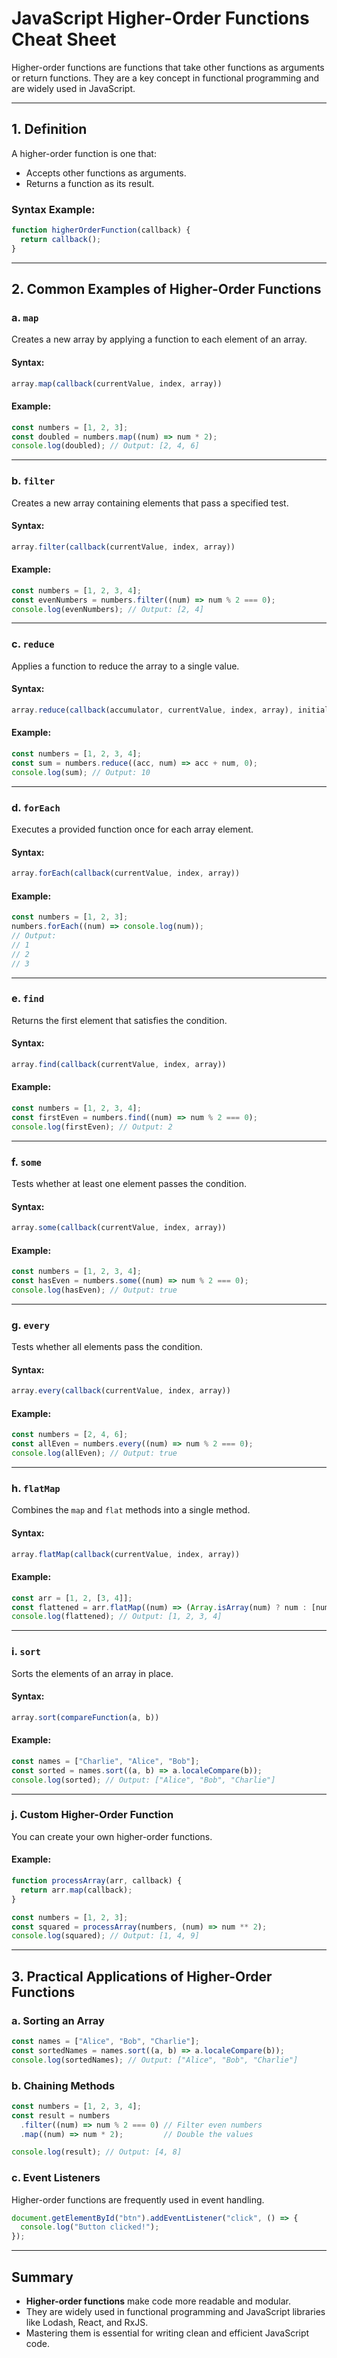 # JavaScript Higher-Order Functions Cheat Sheet

Higher-order functions are functions that take other functions as arguments or return functions. They are a key concept in functional programming and are widely used in JavaScript.

---

## **1. Definition**
A higher-order function is one that:
- Accepts other functions as arguments.
- Returns a function as its result.

### Syntax Example:
```javascript
function higherOrderFunction(callback) {
  return callback();
}
```

---

## **2. Common Examples of Higher-Order Functions**

### **a. `map`**
Creates a new array by applying a function to each element of an array.

#### Syntax:
```javascript
array.map(callback(currentValue, index, array))
```

#### Example:
```javascript
const numbers = [1, 2, 3];
const doubled = numbers.map((num) => num * 2);
console.log(doubled); // Output: [2, 4, 6]
```

---

### **b. `filter`**
Creates a new array containing elements that pass a specified test.

#### Syntax:
```javascript
array.filter(callback(currentValue, index, array))
```

#### Example:
```javascript
const numbers = [1, 2, 3, 4];
const evenNumbers = numbers.filter((num) => num % 2 === 0);
console.log(evenNumbers); // Output: [2, 4]
```

---

### **c. `reduce`**
Applies a function to reduce the array to a single value.

#### Syntax:
```javascript
array.reduce(callback(accumulator, currentValue, index, array), initialValue)
```

#### Example:
```javascript
const numbers = [1, 2, 3, 4];
const sum = numbers.reduce((acc, num) => acc + num, 0);
console.log(sum); // Output: 10
```

---

### **d. `forEach`**
Executes a provided function once for each array element.

#### Syntax:
```javascript
array.forEach(callback(currentValue, index, array))
```

#### Example:
```javascript
const numbers = [1, 2, 3];
numbers.forEach((num) => console.log(num));
// Output:
// 1
// 2
// 3
```

---

### **e. `find`**
Returns the first element that satisfies the condition.

#### Syntax:
```javascript
array.find(callback(currentValue, index, array))
```

#### Example:
```javascript
const numbers = [1, 2, 3, 4];
const firstEven = numbers.find((num) => num % 2 === 0);
console.log(firstEven); // Output: 2
```

---

### **f. `some`**
Tests whether at least one element passes the condition.

#### Syntax:
```javascript
array.some(callback(currentValue, index, array))
```

#### Example:
```javascript
const numbers = [1, 2, 3, 4];
const hasEven = numbers.some((num) => num % 2 === 0);
console.log(hasEven); // Output: true
```

---

### **g. `every`**
Tests whether all elements pass the condition.

#### Syntax:
```javascript
array.every(callback(currentValue, index, array))
```

#### Example:
```javascript
const numbers = [2, 4, 6];
const allEven = numbers.every((num) => num % 2 === 0);
console.log(allEven); // Output: true
```

---

### **h. `flatMap`**
Combines the `map` and `flat` methods into a single method.

#### Syntax:
```javascript
array.flatMap(callback(currentValue, index, array))
```

#### Example:
```javascript
const arr = [1, 2, [3, 4]];
const flattened = arr.flatMap((num) => (Array.isArray(num) ? num : [num]));
console.log(flattened); // Output: [1, 2, 3, 4]
```

---

### **i. `sort`**
Sorts the elements of an array in place.

#### Syntax:
```javascript
array.sort(compareFunction(a, b))
```

#### Example:
```javascript
const names = ["Charlie", "Alice", "Bob"];
const sorted = names.sort((a, b) => a.localeCompare(b));
console.log(sorted); // Output: ["Alice", "Bob", "Charlie"]
```

---

### **j. Custom Higher-Order Function**
You can create your own higher-order functions.

#### Example:
```javascript
function processArray(arr, callback) {
  return arr.map(callback);
}

const numbers = [1, 2, 3];
const squared = processArray(numbers, (num) => num ** 2);
console.log(squared); // Output: [1, 4, 9]
```

---

## **3. Practical Applications of Higher-Order Functions**

### **a. Sorting an Array**
```javascript
const names = ["Alice", "Bob", "Charlie"];
const sortedNames = names.sort((a, b) => a.localeCompare(b));
console.log(sortedNames); // Output: ["Alice", "Bob", "Charlie"]
```

### **b. Chaining Methods**
```javascript
const numbers = [1, 2, 3, 4];
const result = numbers
  .filter((num) => num % 2 === 0) // Filter even numbers
  .map((num) => num * 2);         // Double the values

console.log(result); // Output: [4, 8]
```

### **c. Event Listeners**
Higher-order functions are frequently used in event handling.
```javascript
document.getElementById("btn").addEventListener("click", () => {
  console.log("Button clicked!");
});
```

---

## **Summary**
- **Higher-order functions** make code more readable and modular.
- They are widely used in functional programming and JavaScript libraries like Lodash, React, and RxJS.
- Mastering them is essential for writing clean and efficient JavaScript code.
